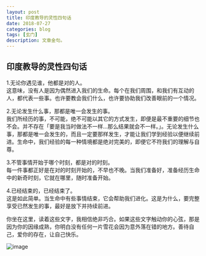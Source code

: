 ```yaml
---
layout: post
title: 印度教导的灵性四句话
date: 2018-07-27
categories: blog
tags: [玄门]
description: 文章金句。
---
```


## 印度教导的灵性四句话
1.无论你遇见谁，他都是对的人。<br>
这意味，没有人是因为偶然进入我们的生命。每个在我们周围，和我们有互动的人，都代表一些事。也许要教会我们什么，也许要协助我们改善眼前的一个情况。


2.无论发生什么事，那都是唯一会发生的事。<br>
我们所经历的事，不可能，绝不可能以其它的方式发生，即便是最不重要的细节也不会。并不存在「要是我当时做法不一样…那么结果就会不一样。」。无论发生什么事，那都是唯一会发生的，而且一定要那样发生，才能让我们学到经验以便继续前进。生命中，我们经验的每一种情境都是绝对完美的，即便它不符我们的理解与自尊。


3.不管事情开始于哪个时刻，都是对的时刻。<br>
每一件事都正好是在对的时刻开始的，不早也不晚。当我们准备好，准备经历生命中的新奇时刻，它就在哪里，随时准备开始。


4.已经结束的，已经结束了。<br>
这是如此简单。当生命中有些事情结束，它会帮助我们进化。这是为什么，要完整享受已然发生的事，最好是放下并持续前进。


你坐在这里，读着这些文字，我相信绝非巧合。如果这些文字触动你的心弦，那是因为你的因缘成熟，你明白没有任何一片雪花会因为意外落在错的地方。善待自己，爱你的存在，让自己快乐。


![image](http://img4.imgtn.bdimg.com/it/u=3634379404,2040428211&fm=27&gp=0.jpg)

